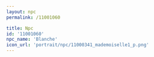 ```yaml
---
layout: npc
permalink: /11001060

title: Npc
id: '11001060'
npc_name: 'Blanche'
icon_url: 'portrait/npc/11000341_mademoiselle1_p.png'
---
```

